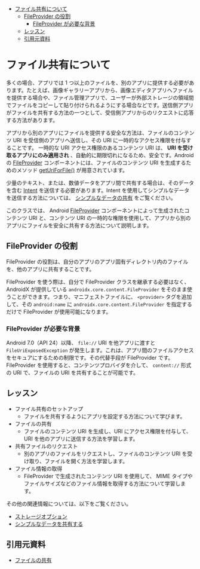 - [ファイル共有について](#ファイル共有について)
  - [FileProvider の役割](#fileprovider-の役割)
    - [FileProvider が必要な背景](#fileprovider-が必要な背景)
  - [レッスン](#レッスン)
  - [引用元資料](#引用元資料)


# ファイル共有について

多くの場合、アプリでは 1 つ以上のファイルを、別のアプリに提供する必要があります。たとえば、画像ギャラリーアプリから、画像エディタアプリへファイルを提供する場合や、ファイル管理アプリで、ユーザーが外部ストレージの領域間でファイルをコピーして貼り付けられるようにする場合などです。送信側アプリがファイルを共有する方法の一つとして、受信側アプリからのリクエストに応答する方法があります。

アプリから別のアプリにファイルを提供する安全な方法は、ファイルのコンテンツ URI を受信側のアプリへ送信し、その URI に一時的なアクセス権限を付与することです。 一時的な URI アクセス権限のあるコンテンツ URI は、 **URI を受け取るアプリにのみ適用され** 、自動的に期限切れになるため、安全です。Android の [FileProvider](https://developer.android.com/reference/androidx/core/content/FileProvider?hl=ja) コンポーネントには、ファイルのコンテンツ URI を生成するためのメソッド [getUriForFile()](https://developer.android.com/reference/androidx/core/content/FileProvider?hl=ja#getUriForFile(android.content.Context,%20java.lang.String,%20java.io.File)) が用意されています。

少量のテキスト、または、数値データをアプリ間で共有する場合は、そのデータを含む [Intent](https://developer.android.com/reference/android/content/Intent?hl=ja) を送信する必要があります。Intent を使用してシンプルなデータを送信する方法については、 [シンプルなデータの共有](../9.データの共有/1.データの共有について.md) をご覧ください。

このクラスでは、 Android [FileProvider](https://developer.android.com/reference/androidx/core/content/FileProvider?hl=ja) コンポーネントによって生成されたコンテンツ URI と、コンテンツ URI の一時的な権限を使用して、アプリから別のアプリにファイルを安全に共有する方法について説明します。


## FileProvider の役割

FileProvider の役割は、自分のアプリのアプリ固有ディレクトリ内のファイルを、他のアプリに共有することです。

FileProvider を使う際は、自分で FileProvider クラスを継承する必要はなく、 AndroidX が提供している `androidx.core.content.FileProvider` をそのまま使うことができます。つまり、マニフェストファイルに、 `<provider>` タグを追加して、その `android:name` に `androidx.core.content.FileProvider` を指定するだけで FileProvider が使用可能になります。


### FileProvider が必要な背景

Android 7.0（API 24）以降、 `file://` URI を他アプリに渡すと `FileUriExposedException` が発生します。これは、アプリ間のファイルアクセスをセキュアにするための制限です。その代替手段が FileProvider です。 FileProvider を使用すると、コンテンツプロバイダを介して、 `content://` 形式の URI で、ファイルの URI を共有することが可能です。


## レッスン

- ファイル共有のセットアップ
  - ファイルを共有するようにアプリを設定する方法について学びます。
- ファイルの共有
  - ファイルのコンテンツ URI を生成し、URI にアクセス権限を付与して、URI を他のアプリに送信する方法を学習します。
- 共有ファイルのリクエスト
  - 別のアプリのファイルをリクエストし、ファイルのコンテンツ URI を受け取り、ファイルを開く方法を学習します。
- ファイル情報の取得
  - FileProvider で生成されたコンテンツ URI を使用して、 MIME タイプやファイルサイズなどのファイル情報を取得する方法について学習します。

その他の関連情報については、以下をご覧ください。

- [ストレージオプション](../2.ストレージについて.md)
- [シンプルなデータを共有する](../9.データの共有/1.データの共有について.md)


## 引用元資料

- [ファイルの共有](https://developer.android.com/training/secure-file-sharing?hl=ja)




